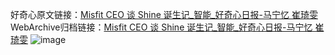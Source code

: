 好奇心原文链接：[Misfit CEO 谈 Shine 诞生记_智能_好奇心日报-马宁忆 崔琦雯](https://www.qdaily.com/articles/1820.html)
WebArchive归档链接：[Misfit CEO 谈 Shine 诞生记_智能_好奇心日报-马宁忆 崔琦雯](http://web.archive.org/web/20190623150050/https://www.qdaily.com/articles/1820.html)
![image](http://ww3.sinaimg.cn/large/007d5XDply1g3v4kpfszsj30u02xp4qp)